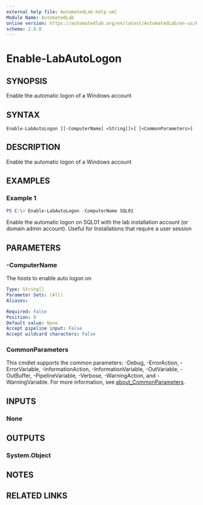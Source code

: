 ```yaml
---
external help file: AutomatedLab-help.xml
Module Name: AutomatedLab
online version: https://automatedlab.org/en/latest/AutomatedLab/en-us/Enable-LabAutoLogon
schema: 2.0.0
---
```


# Enable-LabAutoLogon

## SYNOPSIS
Enable the automatic logon of a Windows account

## SYNTAX

```
Enable-LabAutoLogon [[-ComputerName] <String[]>] [<CommonParameters>]
```

## DESCRIPTION
Enable the automatic logon of a Windows account

## EXAMPLES

### Example 1
```powershell
PS C:\> Enable-LabAutoLogon -ComputerName SQL01
```

Enable the automatic logon on SQL01 with the lab installation account (or domain admin account).
Useful for Installations that require a user session

## PARAMETERS

### -ComputerName
The hosts to enable auto logon on

```yaml
Type: String[]
Parameter Sets: (All)
Aliases:

Required: False
Position: 0
Default value: None
Accept pipeline input: False
Accept wildcard characters: False
```

### CommonParameters
This cmdlet supports the common parameters: -Debug, -ErrorAction, -ErrorVariable, -InformationAction, -InformationVariable, -OutVariable, -OutBuffer, -PipelineVariable, -Verbose, -WarningAction, and -WarningVariable. For more information, see [about_CommonParameters](http://go.microsoft.com/fwlink/?LinkID=113216).

## INPUTS

### None
## OUTPUTS

### System.Object
## NOTES

## RELATED LINKS

